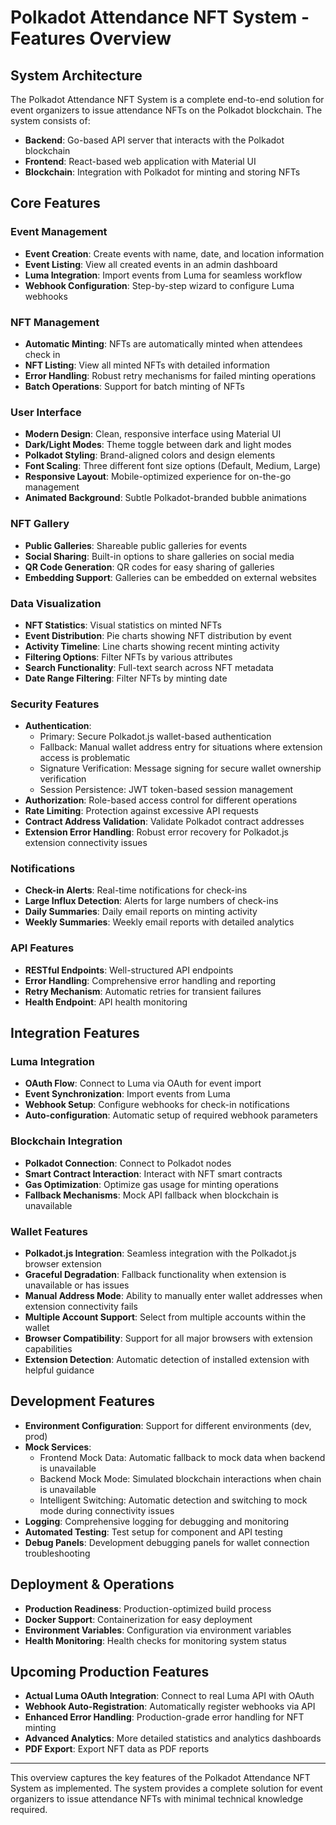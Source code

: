# Polkadot Attendance NFT System - Features Overview

## System Architecture

The Polkadot Attendance NFT System is a complete end-to-end solution for event organizers to issue attendance NFTs on the Polkadot blockchain. The system consists of:

- **Backend**: Go-based API server that interacts with the Polkadot blockchain
- **Frontend**: React-based web application with Material UI
- **Blockchain**: Integration with Polkadot for minting and storing NFTs

## Core Features

### Event Management

- **Event Creation**: Create events with name, date, and location information
- **Event Listing**: View all created events in an admin dashboard
- **Luma Integration**: Import events from Luma for seamless workflow
- **Webhook Configuration**: Step-by-step wizard to configure Luma webhooks

### NFT Management

- **Automatic Minting**: NFTs are automatically minted when attendees check in
- **NFT Listing**: View all minted NFTs with detailed information
- **Error Handling**: Robust retry mechanisms for failed minting operations
- **Batch Operations**: Support for batch minting of NFTs

### User Interface

- **Modern Design**: Clean, responsive interface using Material UI
- **Dark/Light Modes**: Theme toggle between dark and light modes
- **Polkadot Styling**: Brand-aligned colors and design elements
- **Font Scaling**: Three different font size options (Default, Medium, Large)
- **Responsive Layout**: Mobile-optimized experience for on-the-go management
- **Animated Background**: Subtle Polkadot-branded bubble animations

### NFT Gallery

- **Public Galleries**: Shareable public galleries for events
- **Social Sharing**: Built-in options to share galleries on social media
- **QR Code Generation**: QR codes for easy sharing of galleries
- **Embedding Support**: Galleries can be embedded on external websites

### Data Visualization

- **NFT Statistics**: Visual statistics on minted NFTs
- **Event Distribution**: Pie charts showing NFT distribution by event
- **Activity Timeline**: Line charts showing recent minting activity
- **Filtering Options**: Filter NFTs by various attributes
- **Search Functionality**: Full-text search across NFT metadata
- **Date Range Filtering**: Filter NFTs by minting date

### Security Features

- **Authentication**: 
  - Primary: Secure Polkadot.js wallet-based authentication
  - Fallback: Manual wallet address entry for situations where extension access is problematic
  - Signature Verification: Message signing for secure wallet ownership verification
  - Session Persistence: JWT token-based session management
- **Authorization**: Role-based access control for different operations
- **Rate Limiting**: Protection against excessive API requests
- **Contract Address Validation**: Validate Polkadot contract addresses
- **Extension Error Handling**: Robust error recovery for Polkadot.js extension connectivity issues

### Notifications

- **Check-in Alerts**: Real-time notifications for check-ins
- **Large Influx Detection**: Alerts for large numbers of check-ins
- **Daily Summaries**: Daily email reports on minting activity
- **Weekly Summaries**: Weekly email reports with detailed analytics

### API Features

- **RESTful Endpoints**: Well-structured API endpoints
- **Error Handling**: Comprehensive error handling and reporting
- **Retry Mechanism**: Automatic retries for transient failures
- **Health Endpoint**: API health monitoring

## Integration Features

### Luma Integration

- **OAuth Flow**: Connect to Luma via OAuth for event import
- **Event Synchronization**: Import events from Luma
- **Webhook Setup**: Configure webhooks for check-in notifications
- **Auto-configuration**: Automatic setup of required webhook parameters

### Blockchain Integration

- **Polkadot Connection**: Connect to Polkadot nodes
- **Smart Contract Interaction**: Interact with NFT smart contracts
- **Gas Optimization**: Optimize gas usage for minting operations
- **Fallback Mechanisms**: Mock API fallback when blockchain is unavailable

### Wallet Features

- **Polkadot.js Integration**: Seamless integration with the Polkadot.js browser extension
- **Graceful Degradation**: Fallback functionality when extension is unavailable or has issues
- **Manual Address Mode**: Ability to manually enter wallet addresses when extension connectivity fails
- **Multiple Account Support**: Select from multiple accounts within the wallet
- **Browser Compatibility**: Support for all major browsers with extension capabilities
- **Extension Detection**: Automatic detection of installed extension with helpful guidance

## Development Features

- **Environment Configuration**: Support for different environments (dev, prod)
- **Mock Services**: 
  - Frontend Mock Data: Automatic fallback to mock data when backend is unavailable
  - Backend Mock Mode: Simulated blockchain interactions when chain is unavailable
  - Intelligent Switching: Automatic detection and switching to mock mode during connectivity issues
- **Logging**: Comprehensive logging for debugging and monitoring
- **Automated Testing**: Test setup for component and API testing
- **Debug Panels**: Development debugging panels for wallet connection troubleshooting

## Deployment & Operations

- **Production Readiness**: Production-optimized build process
- **Docker Support**: Containerization for easy deployment
- **Environment Variables**: Configuration via environment variables
- **Health Monitoring**: Health checks for monitoring system status

## Upcoming Production Features

- **Actual Luma OAuth Integration**: Connect to real Luma API with OAuth
- **Webhook Auto-Registration**: Automatically register webhooks via API
- **Enhanced Error Handling**: Production-grade error handling for NFT minting
- **Advanced Analytics**: More detailed statistics and analytics dashboards
- **PDF Export**: Export NFT data as PDF reports

---

This overview captures the key features of the Polkadot Attendance NFT System as implemented. The system provides a complete solution for event organizers to issue attendance NFTs with minimal technical knowledge required. 